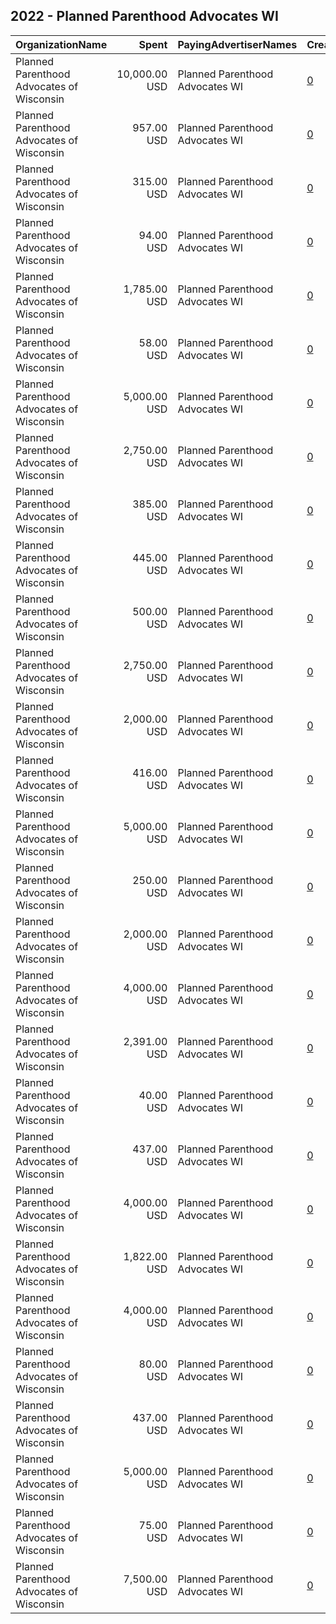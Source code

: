 ## 2022 - Planned Parenthood Advocates WI 
|OrganizationName|Spent|PayingAdvertiserNames|CreativeUrls|Impressions|Genders|AgeBrackets|CountryCodes|BillingAddresses|CandidateBallotInformation|
|:---|---:|:---|:---|---:|:---|:---|:---|:---|:---|
|Planned Parenthood Advocates of Wisconsin|10,000.00 USD|Planned Parenthood Advocates WI|[0](https://www.snap.com/political-ads/asset/509f92142fa2c1f9150915581e1557c469e1a4bdfa2a822a8b9b78c840bb72d5?mediaType=mp4)|2,785,472||18+|united states|US||
|Planned Parenthood Advocates of Wisconsin|957.00 USD|Planned Parenthood Advocates WI|[0](https://www.snap.com/political-ads/asset/87afcf60d45b4773d9901bd3cb6bd6525cb65115ca0bf7fc682cda5d9fdab66c?mediaType=mp4)|244,501||18+|united states|US||
|Planned Parenthood Advocates of Wisconsin|315.00 USD|Planned Parenthood Advocates WI|[0](https://www.snap.com/political-ads/asset/148aebdbb8d13e0e75ad66ba29d1359cc9c76c8792e4d480776f40b6f30a2802?mediaType=jpeg)|103,859||18+|united states|US|Issue Advocacy|
|Planned Parenthood Advocates of Wisconsin|94.00 USD|Planned Parenthood Advocates WI|[0](https://www.snap.com/political-ads/asset/148aebdbb8d13e0e75ad66ba29d1359cc9c76c8792e4d480776f40b6f30a2802?mediaType=jpeg)|36,070||18+|united states|US|Issue Advocacy|
|Planned Parenthood Advocates of Wisconsin|1,785.00 USD|Planned Parenthood Advocates WI|[0](https://www.snap.com/political-ads/asset/97775c8bffd91826c2fbc3b0f906c9762d31358e65d0fb777aa5956221028263?mediaType=png)|905,335|||united states|US||
|Planned Parenthood Advocates of Wisconsin|58.00 USD|Planned Parenthood Advocates WI|[0](https://www.snap.com/political-ads/asset/a5329a226ac28e24e372233848bf81b9bd042a5ff5676235f4d215c2f8ab19a4?mediaType=jpeg)|22,340||18+|united states|US|Issue Advocacy|
|Planned Parenthood Advocates of Wisconsin|5,000.00 USD|Planned Parenthood Advocates WI|[0](https://www.snap.com/political-ads/asset/82bd989d3b08c748d46eb3c68a42a3d290405f037d56f5c17b41deeff1767d6e?mediaType=png)|1,502,839||18+|united states|US|Tim Michels|
|Planned Parenthood Advocates of Wisconsin|2,750.00 USD|Planned Parenthood Advocates WI|[0](https://www.snap.com/political-ads/asset/34c5b3b61a98aba9ea76e5e03acd95aad1b28979ae77b2840d564ee0b7e69c6a?mediaType=png)|951,352||18+|united states|US||
|Planned Parenthood Advocates of Wisconsin|385.00 USD|Planned Parenthood Advocates WI|[0](https://www.snap.com/political-ads/asset/a5329a226ac28e24e372233848bf81b9bd042a5ff5676235f4d215c2f8ab19a4?mediaType=jpeg)|122,404||18+|united states|US|Issue Advocacy|
|Planned Parenthood Advocates of Wisconsin|445.00 USD|Planned Parenthood Advocates WI|[0](https://www.snap.com/political-ads/asset/3de830730fba62501aea1a9b56c8168462398af11727547e1bf49f1e03999df4?mediaType=jpeg)|146,186||18+|united states|US|Issue Advocacy|
|Planned Parenthood Advocates of Wisconsin|500.00 USD|Planned Parenthood Advocates WI|[0](https://www.snap.com/political-ads/asset/db2134c6bd66e5215eaf0dc6b20c9efbcd8890f2374a6e5725a4edfd41237a65?mediaType=png)|177,690||18+|united states|US||
|Planned Parenthood Advocates of Wisconsin|2,750.00 USD|Planned Parenthood Advocates WI|[0](https://www.snap.com/political-ads/asset/ff55d66e946374435c9c53375d73b9ff8e40f25ebddf4c98645b99fcb2f56a9c?mediaType=png)|953,175||18+|united states|US||
|Planned Parenthood Advocates of Wisconsin|2,000.00 USD|Planned Parenthood Advocates WI|[0](https://www.snap.com/political-ads/asset/2559f01fa6b91bb74bd5e0831f5dcb2a78e57768cf31226760f1af4fe237fbea?mediaType=jpg)|819,854||18+|united states|US||
|Planned Parenthood Advocates of Wisconsin|416.00 USD|Planned Parenthood Advocates WI|[0](https://www.snap.com/political-ads/asset/edd53b860b83888a5a80e7827c5f1da800313f1769a3b9d6e8b34fe99eab5838?mediaType=jpeg)|137,113||18+|united states|US|Issue Advocacy|
|Planned Parenthood Advocates of Wisconsin|5,000.00 USD|Planned Parenthood Advocates WI|[0](https://www.snap.com/political-ads/asset/c90dbab1e4e4055415b9b446554c1b154c8766f8a2766441dea8b22d1c7f7cfa?mediaType=png)|615,518||18+|united states|US||
|Planned Parenthood Advocates of Wisconsin|250.00 USD|Planned Parenthood Advocates WI|[0](https://www.snap.com/political-ads/asset/db2134c6bd66e5215eaf0dc6b20c9efbcd8890f2374a6e5725a4edfd41237a65?mediaType=png)|80,743||18+|united states|US||
|Planned Parenthood Advocates of Wisconsin|2,000.00 USD|Planned Parenthood Advocates WI|[0](https://www.snap.com/political-ads/asset/3e4cd7f601f85fb328d0f49eae12f3be83c505be6d7e333e066bd13a1e5b49d6?mediaType=jpg)|821,806||18+|united states|US||
|Planned Parenthood Advocates of Wisconsin|4,000.00 USD|Planned Parenthood Advocates WI|[0](https://www.snap.com/political-ads/asset/ff55d66e946374435c9c53375d73b9ff8e40f25ebddf4c98645b99fcb2f56a9c?mediaType=png)|1,268,303||18+|united states|US||
|Planned Parenthood Advocates of Wisconsin|2,391.00 USD|Planned Parenthood Advocates WI|[0](https://www.snap.com/political-ads/asset/59804b2fe2e9e3a856be1798bbf01cb58a68a532ad1e32e672b0d5a1b910491a?mediaType=png)|1,210,119|||united states|US||
|Planned Parenthood Advocates of Wisconsin|40.00 USD|Planned Parenthood Advocates WI|[0](https://www.snap.com/political-ads/asset/f5b85df54dc4d01368485756608e00ae25274a5d4d0a3d058fb7013fc5b951ce?mediaType=jpeg)|15,579||18+|united states|US|Issue Advocacy|
|Planned Parenthood Advocates of Wisconsin|437.00 USD|Planned Parenthood Advocates WI|[0](https://www.snap.com/political-ads/asset/f5b85df54dc4d01368485756608e00ae25274a5d4d0a3d058fb7013fc5b951ce?mediaType=jpeg)|139,002||18+|united states|US|Issue Advocacy|
|Planned Parenthood Advocates of Wisconsin|4,000.00 USD|Planned Parenthood Advocates WI|[0](https://www.snap.com/political-ads/asset/2157842b37e8c674f349579f88202a123b0435c8e937b5827719cb622e400952?mediaType=mp4)|1,592,119||18+|united states|US|SCOTUS|
|Planned Parenthood Advocates of Wisconsin|1,822.00 USD|Planned Parenthood Advocates WI|[0](https://www.snap.com/political-ads/asset/d79e4f4e9190a022019d42e66948fed64f6f2488f6591e17243193c01c5136a6?mediaType=png)|922,769|||united states|US||
|Planned Parenthood Advocates of Wisconsin|4,000.00 USD|Planned Parenthood Advocates WI|[0](https://www.snap.com/political-ads/asset/34c5b3b61a98aba9ea76e5e03acd95aad1b28979ae77b2840d564ee0b7e69c6a?mediaType=png)|1,270,895||18+|united states|US||
|Planned Parenthood Advocates of Wisconsin|80.00 USD|Planned Parenthood Advocates WI|[0](https://www.snap.com/political-ads/asset/edd53b860b83888a5a80e7827c5f1da800313f1769a3b9d6e8b34fe99eab5838?mediaType=jpeg)|30,645||18+|united states|US|Issue Advocacy|
|Planned Parenthood Advocates of Wisconsin|437.00 USD|Planned Parenthood Advocates WI|[0](https://www.snap.com/political-ads/asset/1d3a5eeb524a47070ec1f741ffb248ee136367470967b434258d51c2e39cb8fa?mediaType=png)|117,683||18+|united states|US||
|Planned Parenthood Advocates of Wisconsin|5,000.00 USD|Planned Parenthood Advocates WI|[0](https://www.snap.com/political-ads/asset/c90dbab1e4e4055415b9b446554c1b154c8766f8a2766441dea8b22d1c7f7cfa?mediaType=png)|534,254||18+|united states|US||
|Planned Parenthood Advocates of Wisconsin|75.00 USD|Planned Parenthood Advocates WI|[0](https://www.snap.com/political-ads/asset/3de830730fba62501aea1a9b56c8168462398af11727547e1bf49f1e03999df4?mediaType=jpeg)|28,436||18+|united states|US|Issue Advocacy|
|Planned Parenthood Advocates of Wisconsin|7,500.00 USD|Planned Parenthood Advocates WI|[0](https://www.snap.com/political-ads/asset/09b3a9be2bb57be344e55193d283e4117c6ed5800a94c635f476572fe58abb93?mediaType=mp4)|2,228,381||18+|united states|US|Tim Michels|
